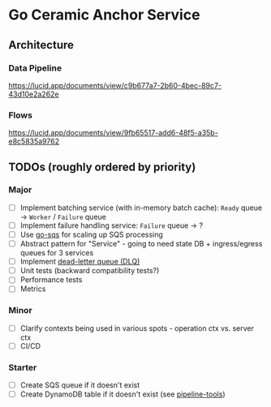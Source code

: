 # Go Ceramic Anchor Service

## Architecture

### Data Pipeline

https://lucid.app/documents/view/c9b677a7-2b60-4bec-89c7-43d10e2a262e

### Flows

https://lucid.app/documents/view/9fb65517-add6-48f5-a35b-e8c5835a9762

## TODOs (roughly ordered by priority)

### Major

- [ ] Implement batching service (with in-memory batch cache): `Ready` queue -> `Worker` / `Failure` queue
- [ ] Implement failure handling service: `Failure` queue -> ?
- [ ] Use [go-sqs](https://github.com/ABevier/go-sqs) for scaling up SQS processing
- [ ] Abstract pattern for "Service" - going to need state DB + ingress/egress queues for 3 services
- [ ] Implement [dead-letter queue (DLQ)](https://docs.aws.amazon.com/AWSSimpleQueueService/latest/SQSDeveloperGuide/sqs-dead-letter-queues.html)
- [ ] Unit tests (backward compatibility tests?)
- [ ] Performance tests
- [ ] Metrics

### Minor

- [ ] Clarify contexts being used in various spots - operation ctx vs. server ctx
- [ ] CI/CD

### Starter

- [ ] Create SQS queue if it doesn't exist
- [ ] Create DynamoDB table if it doesn't exist (see [pipeline-tools](https://github.com/3box/pipeline-tools/blob/develop/cd/manager/aws/dynamoDb.go#L62))
